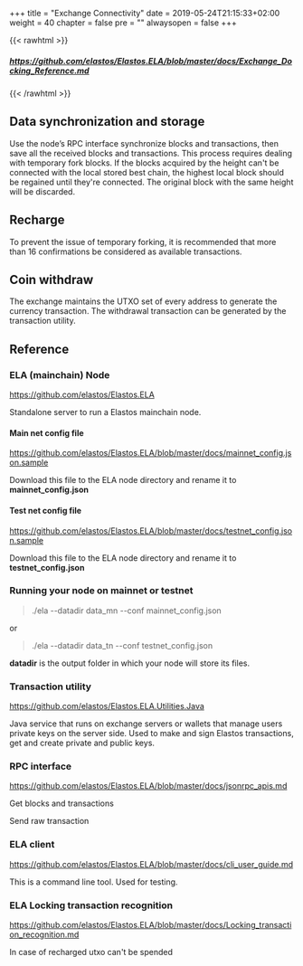+++
title = "Exchange Connectivity"
date = 2019-05-24T21:15:33+02:00
weight = 40
chapter = false
pre = ""
alwaysopen = false
+++ 

{{< rawhtml >}}
<a href="https://github.com/elastos/Elastos.ELA/blob/master/docs/Exchange_Docking_Reference.md" target="_blank">
    <h5>
        <i class="fab fa-github"></i> https://github.com/elastos/Elastos.ELA/blob/master/docs/Exchange_Docking_Reference.md
    </h5>
</a>
{{< /rawhtml >}}

## Data synchronization and storage

Use the node’s RPC interface synchronize blocks and transactions, then save all the received blocks and transactions.
This process requires dealing with temporary fork blocks. If the blocks acquired by the height can't be connected with the local stored best chain, the highest local block should be regained until they're connected. The original block with the same height will be discarded.

## Recharge

To prevent the issue of temporary forking, it is recommended that more than 16 confirmations be considered as available transactions.

## Coin withdraw

The exchange maintains the UTXO set of every address to generate the currency transaction. The withdrawal transaction can be generated by the transaction utility.

## Reference

### ELA (mainchain) Node

<https://github.com/elastos/Elastos.ELA>

Standalone server to run a Elastos mainchain node.

#### Main net config file

<https://github.com/elastos/Elastos.ELA/blob/master/docs/mainnet_config.json.sample>

Download this file to the ELA node directory and rename it to **mainnet_config.json**

#### Test net config file

<https://github.com/elastos/Elastos.ELA/blob/master/docs/testnet_config.json.sample>

Download this file to the ELA node directory and rename it to **testnet_config.json**

### Running your node on mainnet or testnet

> ./ela --datadir data_mn --conf mainnet_config.json

or 

> ./ela --datadir data_tn --conf testnet_config.json

**datadir** is the output folder in which your node will store its files.

### Transaction utility

<https://github.com/elastos/Elastos.ELA.Utilities.Java>

Java service that runs on exchange servers or wallets that manage users private keys on the server side. Used to make and sign Elastos transactions, get and create private and public keys.

### RPC interface

<https://github.com/elastos/Elastos.ELA/blob/master/docs/jsonrpc_apis.md>

Get blocks and transactions

Send raw transaction

### ELA client

<https://github.com/elastos/Elastos.ELA/blob/master/docs/cli_user_guide.md>

This is a command line tool. Used for testing.

### ELA Locking transaction recognition

<https://github.com/elastos/Elastos.ELA/blob/master/docs/Locking_transaction_recognition.md>

In case of recharged utxo can't be spended
